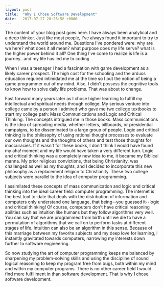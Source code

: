 ```yaml
---
layout: post
title:  "Why I Chose Software Development"
date:   2017-07-27 20:26:58 +0000
---
```



The content of your blog post goes here. 
I have always been analytical and a deep thinker.  Just like most people, I've always found it important to try to understand the world around me.  Questions I've pondered were: why are we here?  what does it all mean?  what purpose does my life serve? what is the higher power behind it all?  One thing I've come to realize is life is a journey...and my life has led me to coding.

When I was a teenager I had a fascination with game development as a likely career prospect.  The high cost for the schooling and the arduos education required intimidated me at the time so I put the notion of being a game programmer out of my mind.  Also, I didn't possess the cognitive tools to know how to solve daily life problems.  That was about to change.

Fast forward many years later as I chose higher learning to fulfill my intellectual and spiritual needs through college.  My serious venture into college came by a person I admired who gave me two college textbooks to start my college path:  Mass Communications and Logic and Critical Thinking.  The concepts intrigued me in those books.  Mass communications is the idea of spreading media, whether letters, billboards, or presidential campaigns, to be disseminated to a large group of people.  Logic and critical thinking is the philosophy of using rational thought processes to evaluate our own thoughts and the thoughts of others and test those thoughts for inaccuracies.  If it wasn't for these books, I don't think I would have found my aha! moment and my life would have taken a very different turn.  Logic and critical thinking was a completely new idea to me, it became my Biblical manna.  My prior religious convictions, that being Christianity, was challenged as well as my thoughts, and I decided to incorporate this new philosophy as a replacement religion to Christianity.  These two college subjects were parallel to the idea of computer programming.

I assimilated these concepts of mass communication and logic and critical thinking into the ideal career field: computer programming.  The internet is the best tool to-date that deals with the distribution of information and computers only understand one language, that being--you guessed it--logic and critical thinking!  Of course, computers don't have critical reasoning abilities such as intuition like humans but they follow algorithms very well.  You can say that we are programmed from birth until we die to have a permutation of algorithms that we call on to perform tasks at different stages of life.  Intuition can also be an algorithm in this sense.  Because of this marriage between my favorite subjects and my deep love for learning, I instantly gravitated towards computers, narrowing my interests down further to software engineering.

So now studying the art of computer programming keeps me balanced by sharpening my problem-solving skills and using the discipline of sound logical reasoning to keep my program free from bugs, both within my mind and within my computer programs.  There is no other career field I would find more fulfillment in than software development.  That is why I chose software development.





